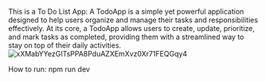 This is a To Do List App:
A TodoApp is a simple yet powerful application designed to help users organize and manage their tasks and responsibilities effectively. At its core, a TodoApp allows users to create, update, prioritize, and mark tasks as completed, providing them with a streamlined way to stay on top of their daily activities.
![xXMabYYezGITsPPA8PduAZXEmXvz0Xr71FEQGqy4](https://github.com/vighanesh2/To_Do_List_App/assets/103332350/abc4a32c-5d64-4543-9565-b9655fdc1444)




How to run: npm run dev
